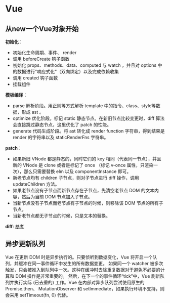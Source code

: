 # Vue

## 从new一个Vue对象开始

**初始化**：
- 初始化生命周期、事件、 render
- 调用 beforeCreate 钩子函数
- 初始化 props、methods、data、computed 与 watch ，并且对 options 中的数据进行"响应式化"（双向绑定）以及完成依赖收集
- 调用 created 钩子函数
- 挂载组件

**模板编译**：
- parse 解析阶段。用正则等方式解析 template 中的指令、class、style等数据，形成 ast 。
- optimize 优化阶段。标记 static 静态节点。在新旧节点比较变更时，diff 算法会直接跳过静态节点，这里优化了 patch 的性能。
- generate 代码生成阶段。将 ast 转化成 render function 字符串，得到结果是 render 的字符串以及 staticRenderFns 字符串。

**patch**：
- 如果新旧 VNode 都是静态的，同时它们的 key 相同（代表同一节点），并且新的 VNode 是 clone 或者是标记了 once （标记 v-once 属性，只渲染一次），那么只需要替换 elm 以及 componentInstance 即可。
- 新老节点均有 children 子节点，则对子节点进行 diff 操作，调用 updateChildren 方法。
- 如果老节点没有子节点而新节点存在子节点，先清空老节点 DOM 的文本内容，然后为当前 DOM 节点加入子节点。
- 当新节点没有子节点而老节点有子节点的时候，则移除该 DOM 节点的所有子节点。
- 当新老节点都无子节点的时候，只是文本的替换。

**diff**:
[参考](https://cloud.tencent.com/developer/article/1006029)


## 异步更新队列
Vue 在更新 DOM 时是异步执行的。只要侦听到数据变化，Vue 将开启一个队列，并缓冲在同一事件循环中发生的所有数据变更。
如果同一个 watcher 被多次触发，只会被推入到队列中一次。这种在缓冲时去除重复数据对于避免不必要的计算和 DOM 操作是非常重要的。
然后，在下一个的事件循环“tick”中，Vue 刷新队列并执行实际 (已去重的) 工作。Vue 在内部对异步队列尝试使用原生的 Promise.then、
MutationObserver 和 setImmediate，如果执行环境不支持，则会采用 setTimeout(fn, 0) 代替。